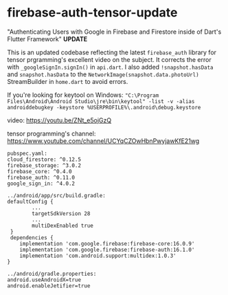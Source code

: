 # firebase-auth-tensor-update
"Authenticating Users with Google in Firebase and Firestore inside of Dart's Flutter Framework" **UPDATE**

This is an updated codebase reflecting the latest `firebase_auth` library for tensor prgramming's excellent video on the subject. It corrects the error with `_googleSignIn.signIn()` in `api.dart`. I also added `!snapshot.hasData` and `snapshot.hasData` to the `NetworkImage(snapshot.data.photoUrl)` StreamBuilder in `home.dart` to avoid errors.

If you're looking for keytool on Windows: `"C:\Program Files\Android\Android Studio\jre\bin\keytool" -list -v -alias androiddebugkey -keystore %USERPROFILE%\.android\debug.keystore`

video: https://youtu.be/ZNt_e5ojGzQ

tensor programming's channel: https://www.youtube.com/channel/UCYqCZOwHbnPwyjawKfE21wg


```
pubspec.yaml:
cloud_firestore: ^0.12.5
firebase_storage: ^3.0.2
firebase_core: ^0.4.0
firebase_auth: ^0.11.0
google_sign_in: ^4.0.2

../android/app/src/build.gradle:
defaultConfig {
        ...
        targetSdkVersion 28
        ...
        multiDexEnabled true
 }
 dependencies {
    implementation 'com.google.firebase:firebase-core:16.0.9'
    implementation 'com.google.firebase:firebase-auth:16.1.0'
    implementation 'com.android.support:multidex:1.0.3'
}

../android/gradle.properties:
android.useAndroidX=true
android.enableJetifier=true
```
